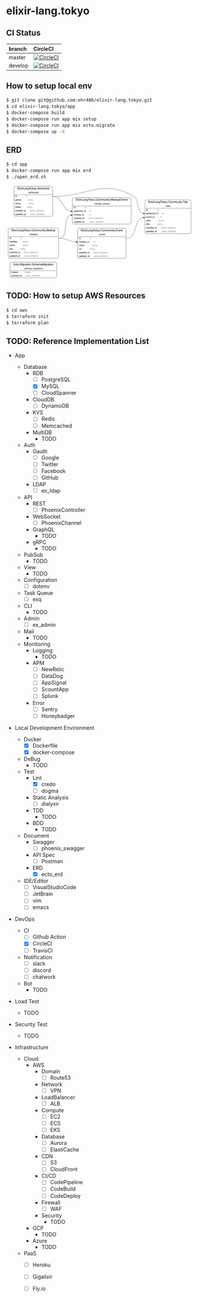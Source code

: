 # elixir-lang.tokyo

## CI Status

| branch  | CircleCI                                                                                                                                                  |
|:--------|:----------------------------------------------------------------------------------------------------------------------------------------------------------|
| master  | [![CircleCI](https://circleci.com/gh/ohr486/elixir-lang.tokyo/tree/master.svg?style=svg)](https://circleci.com/gh/ohr486/elixir-lang.tokyo/tree/master)   |
| develop | [![CircleCI](https://circleci.com/gh/ohr486/elixir-lang.tokyo/tree/develop.svg?style=svg)](https://circleci.com/gh/ohr486/elixir-lang.tokyo/tree/develop) |

## How to setup local env

```bash
$ git clone git@github.com:ohr486/elixir-lang.tokyo.git
$ cd elixir-lang.tokyo/app
$ docker-compose build
$ docker-compose run app mix setup
$ docker-compose run app mix ecto.migrate
$ docker-compose up -d
```

## ERD

```bash
$ cd app
$ docker-compose run app mix erd
$ ./open_erd.sh
```

![ERD-Graph](tmp/erd.png)


## TODO: How to setup AWS Resources

```bash
$ cd aws
$ terraform init
$ terraform plan
```

## TODO: Reference Implementation List

- App
  - Database
    - RDB
      - [ ] PostgreSQL
      - [x] MySQL
      - [ ] CloudSpanner
    - CloudDB
      - [ ] DynamoDB
    - KVS
      - [ ] Redis
      - [ ] Memcached
    - MultiDB
      - TODO
  - Auth
    - Oauth
      - [ ] Google
      - [ ] Twitter
      - [ ] Facebook
      - [ ] GitHub
    - LDAP
      - [ ] ex\_ldap
  - API
    - REST
      - [ ] PhoenixController
    - WebSocket
      - [ ] PhoenixChannel
    - GraphQL
      - TODO
    - gRPC
      - TODO
  - PubSub
    - TODO
  - View
    - TODO
  - Configuration
    - [ ] dotenv
  - Task Queue
    - [ ] exq
  - CLI
    - TODO
  - Admin
    - [ ] ex\_admin
  - Mail
    - TODO
  - Monitoring
    - Logging
      - TODO
    - APM
      - [ ] NewRelic
      - [ ] DataDog
      - [ ] AppSignal
      - [ ] ScountApp
      - [ ] Splunk
    - Error
      - [ ] Sentry
      - [ ] Honeybadger

- Local Development Environment
  - Docker
    - [x] Dockerfile
    - [x] docker-compose
  - DeBug
    - TODO
  - Test
    - Lint
      - [x] credo
      - [ ] dogma
    - Static Analysis
      - [ ] dialyxir
    - TDD
      - TODO
    - BDD
      - TODO
  - Document
    - Swagger
      - [ ] phoenix\_swagger
    - API Spec
      - [ ] Postman
    - ERD
      - [x] ecto\_erd
  - IDE/Editor
    - [ ] VisualStudioCode
    - [ ] JetBrain
    - [ ] vim
    - [ ] emacs

- DevOps
  - CI
    - [ ] Github Action
    - [x] CircleCI
    - [ ] TravisCI
  - Notification
    - [ ] slack
    - [ ] discord
    - [ ] chatwork
  - Bot
    - TODO

- Load Test
  - TODO

- Security Test
  - TODO

- Infrastructure
  - Cloud
    - AWS
      - Domain
        - [ ] Route53
      - Network
        - [ ] VPN
      - LoadBalancer
        - [ ] ALB
      - Compute
        - [ ] EC2
        - [ ] ECS
        - [ ] EKS
      - Database
        - [ ] Aurora
        - [ ] ElastiCache
      - CDN
        - [ ] S3
        - [ ] CloudFront
      - CI/CD
        - [ ] CodePipeline
        - [ ] CodeBuild
        - [ ] CodeDeploy
      - Firewall
        - [ ] WAF
      - Security
        - TODO
    - GCP
      - TODO
    - Azure
      - TODO
  - PaaS
    - [ ] Heroku
    - [ ] Gigalixir
    - [ ] Fly.io


